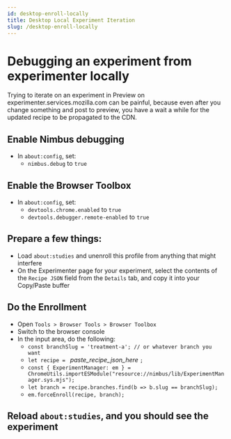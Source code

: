 ```yaml
---
id: desktop-enroll-locally
title: Desktop Local Experiment Iteration
slug: /desktop-enroll-locally
---
```


# Debugging an experiment from experimenter locally

Trying to iterate on an experiment in Preview on experimenter.services.mozilla.com can be painful, because even after you change something and post to preview, you have a wait a while for the updated recipe to be propagated to the CDN.

## Enable Nimbus debugging

* In `about:config`, set:
  * `nimbus.debug` to `true`

## Enable the Browser Toolbox

* In `about:config`, set:
  * `devtools.chrome.enabled` to `true`
  * `devtools.debugger.remote-enabled` to `true`

## Prepare a few things:
* Load `about:studies` and unenroll this profile from anything that might interfere
* On the Experimenter page for your experiment, select the contents of the `Recipe JSON` field from the `Details` tab, and copy it into your Copy/Paste buffer

## Do the Enrollment
* Open `Tools > Browser Tools > Browser Toolbox`
* Switch to the browser console
* In the input area, do the following:
 	* `const branchSlug = 'treatment-a'; // or whatever branch you want`
 	* `let recipe = ` _paste_recipe_json_here_ `;`
	* `const { ExperimentManager: em } = ChromeUtils.importESModule("resource://nimbus/lib/ExperimentManager.sys.mjs");`
	* `let branch = recipe.branches.find(b => b.slug == branchSlug);`
	* `em.forceEnroll(recipe, branch);`

## Reload `about:studies`, and you should see the experiment
